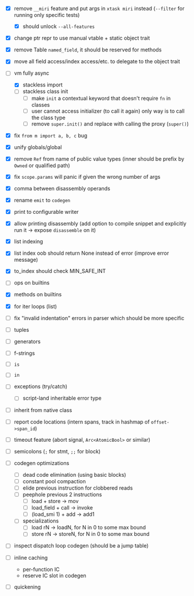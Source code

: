 
- [x] remove `__miri` feature and put args in `xtask miri` instead (`--filter` for running only specific tests)
  - [x] should unlock `--all-features`
- [x] change ptr repr to use manual vtable + static object trait
- [x] remove Table `named_field`, it should be reserved for methods
- [x] move all field access/index access/etc. to delegate to the object trait
- [ ] vm fully async
  - [x] stackless import
  - [ ] stackless class init
    - [ ] make `init` a contextual keyword that doesn't require `fn` in classes
    - [ ] user cannot access initializer (to call it again)
          only way is to call the class type
    - [ ] remove `super.init()` and replace with calling the proxy (`super()`)
- [x] fix `from m import a, b, c` bug
- [x] unify globals/global
- [x] remove `Ref` from name of public value types (inner should be prefix by `Owned` or qualified path)
- [x] fix `scope.params` will panic if given the wrong number of args
- [x] comma between disassembly operands
- [x] rename `emit` to `codegen`
- [x] print to configurable writer
- [x] allow printing disassembly (add option to compile snippet and explicitly run it -> expose `disassemble` on it)
- [x] list indexing
- [x] list index oob should return None instead of error (improve error message)
- [x] to_index should check MIN_SAFE_INT
- [ ] ops on builtins
- [x] methods on builtins
- [x] for iter loops (list)
- [ ] fix "invalid indentation" errors in parser which should be more specific

- [ ] tuples
- [ ] generators
- [ ] f-strings
- [ ] `is`
- [ ] `in`
- [ ] exceptions (try/catch)
  - [ ] script-land inheritable error type
- [ ] inherit from native class
- [ ] report code locations (intern spans, track in hashmap of `offset->span_id`)
- [ ] timeout feature (abort signal, `Arc<AtomicBool>` or similar)
- [ ] semicolons (`;` for stmt, `;;` for block)
- [ ] codegen optimizations
  - [ ] dead code elimination (using basic blocks)
  - [ ] constant pool compaction
  - [ ] elide previous instruction for clobbered reads
  - [ ] peephole previous 2 instructions
    - [ ] load + store -> mov
    - [ ] load_field + call -> invoke
    - [ ] (load_smi 1) + add -> add1
  - [ ] specializations
    - [ ] load rN -> loadN, for N in 0 to some max bound
    - [ ] store rN -> storeN, for N in 0 to some max bound
- [ ] inspect dispatch loop codegen (should be a jump table)
- [ ] inline caching
  - per-function IC
  - reserve IC slot in codegen
- [ ] quickening
